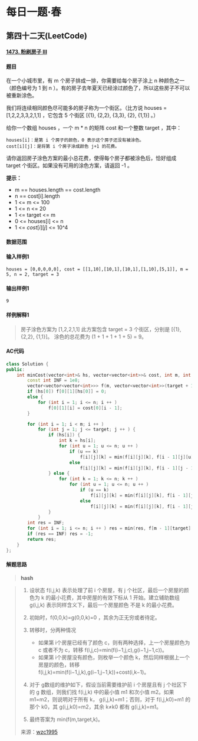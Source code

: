 # 每日一题·春

## 第四十二天(LeetCode)

#### [1473. 粉刷房子 III](https://leetcode-cn.com/problems/paint-house-iii/)

#### 题目

在一个小城市里，有 m 个房子排成一排，你需要给每个房子涂上 n 种颜色之一（颜色编号为 1 到 n ）。有的房子去年夏天已经涂过颜色了，所以这些房子不可以被重新涂色。

我们将连续相同颜色尽可能多的房子称为一个街区。（比方说 houses = [1,2,2,3,3,2,1,1] ，它包含 5 个街区  [{1}, {2,2}, {3,3}, {2}, {1,1}] 。）

给你一个数组 houses ，一个 m * n 的矩阵 cost 和一个整数 target ，其中：

    houses[i]：是第 i 个房子的颜色，0 表示这个房子还没有被涂色。
    cost[i][j]：是将第 i 个房子涂成颜色 j+1 的花费。

请你返回房子涂色方案的最小总花费，使得每个房子都被涂色后，恰好组成 target 个街区。如果没有可用的涂色方案，请返回 -1 。

**提示：**

- m == houses.length == cost.length
- n == cost[i].length
- 1 <= m <= 100
- 1 <= n <= 20
- 1 <= target <= m
- 0 <= houses[i] <= n
- 1 <= $cost[i][j]$ <= 10^4

#### 数据范围



#### 输入样例1

```
houses = [0,0,0,0,0], cost = [[1,10],[10,1],[10,1],[1,10],[5,1]], m = 5, n = 2, target = 3
```

#### 输出样例1

```
9
```

#### 样例解释1

> 房子涂色方案为 [1,2,2,1,1]
> 此方案包含 target = 3 个街区，分别是 [{1}, {2,2}, {1,1}]。
> 涂色的总花费为 (1 + 1 + 1 + 1 + 5) = 9。

#### AC代码

```c++
class Solution {
public:
    int minCost(vector<int>& hs, vector<vector<int>>& cost, int m, int n, int target) {
        const int INF = 1e8;
        vector<vector<vector<int>>> f(m, vector<vector<int>>(target + 1, vector<int>(n + 1, INF)));
        if (hs[0]) f[0][1][hs[0]] = 0;
        else {
            for (int i = 1; i <= n; i ++ )
                f[0][1][i] = cost[0][i - 1];
        }

        for (int i = 1; i < m; i ++ )
            for (int j = 1; j <= target; j ++ ) {
                if (hs[i]) {
                    int k = hs[i];
                    for (int u = 1; u <= n; u ++ )
                        if (u == k)
                            f[i][j][k] = min(f[i][j][k], f[i - 1][j][u]);
                        else
                            f[i][j][k] = min(f[i][j][k], f[i - 1][j - 1][u]);
                } else {
                    for (int k = 1; k <= n; k ++ )
                        for (int u = 1; u <= n; u ++ )
                            if (u == k)
                                f[i][j][k] = min(f[i][j][k], f[i - 1][j][u] + cost[i][k - 1]);
                            else
                                f[i][j][k] = min(f[i][j][k], f[i - 1][j - 1][u] + cost[i][k - 1]);
                }
            }
        int res = INF;
        for (int i = 1; i <= n; i ++ ) res = min(res, f[m - 1][target][i]);
        if (res == INF) res = -1;
        return res;
    }
};

```

#### 解题思路

> **hash**

> 1. 设状态 f(i,j,k) 表示处理了前 i 个房屋，有 j 个社区，最后一个房屋的颜色为 k 的最小花费，其中房屋的有效下标从 1 开始。建立辅助数组 g(i,j,k) 表示同样含义下，最后一个房屋颜色 不是 k
>    的最小花费。
> 2. 初始时，f(0,0,k)=g(0,0,k)=0
>    ，其余为正无穷或者待定。
> 3. 转移时，分两种情况
>    - 如果第 i个房屋已经有了颜色 c，则有两种选择，上一个房屋颜色为 c 或者不为 c，转移 f(i,j,c)=min(f(i−1,j,c),g(i−1,j−1,c))。
>    - 如果第 i个房屋没有颜色，则枚举一个颜色 k，然后同样根据上一个房屋的颜色，转移 f(i,j,k)=min(f(i−1,j,k),g(i−1,j−1,k))+cost(i,k−1)。
>
> 4. 对于 g数组的维护如下，假设当前需要维护前 i 个房屋且有 j 个社区下的 g 数组，则我们找 f(i,j,k) 中的最小值 m1 和次小值 m2。如果 m1=m2，则说明对于所有 k， g(i,j,k)=m1；否则，对于 f(i,j,k0)=m1 的那个 k0，其 g(i,j,k0)=m2，其余 k≠k0 都有 g(i,j,k)=m1。
> 5. 最终答案为 min(f(m,target,k)。
>
> 来源：[wzc1995](https://www.acwing.com/solution/content/14379/)
> 

